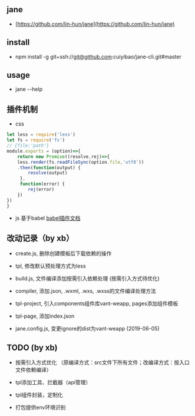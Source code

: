 <!--
 * @Description: 文件描述
 * @Author: yb001
 * @Date: 2019-06-03 11:19:14
 * @LastEditTime: 2019-06-10 15:49:50
 * @LastEditors: yb001
 -->
## jane
+ [https://github.com/lin-hun/jane](https://github.com/lin-hun/jane)

## install
+ npm install -g git+ssh://git@github.com:cuiyibao/jane-cli.git#master

## usage
+ jane --help

## 插件机制
+ css 
```javascript
let less = require('less')
let fs = require('fs')
// {file:'path'}
module.exports = (option)=>{
	return new Promise((resolve,rej)=>{
	less.render(fs.readFileSync(option.file,'utf8'))
    .then(function(output) {
    	resolve(output)
     },
     function(error) {
     	rej(error)
    })
})
}
```
+ js 基于babel
[babel插件文档](https://github.com/jamiebuilds/babel-handbook/blob/master/translations/zh-Hans/plugin-handbook.md)

## 改动记录（by xb）

* create.js, 删除创建模板后下载依赖的操作

* tpl, 修改默认预处理方式为less

* build.js, 文件编译添加按需引入依赖处理 (按需引入方式待优化)

* compiler, 添加.json, .wxml, .wxs, .wxss的文件编译处理方法

* tpl-project, 引入components组件库vant-weapp, pages添加组件模板

* tpl-page, 添加index.json

* jane.config.js, 变更ignore的dist为vant-weapp (2019-06-05)

## TODO (by xb)

* 按需引入方式优化 （原编译方式：src文件下所有文件；改编译方式：按入口文件依赖编译）

* tpl添加工具、拦截器（api管理）

* tpl组件封装，定制化

* 打包提供env环境识别
